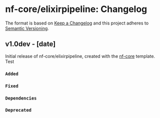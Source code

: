 # nf-core/elixirpipeline: Changelog

The format is based on [Keep a Changelog](https://keepachangelog.com/en/1.0.0/)
and this project adheres to [Semantic Versioning](https://semver.org/spec/v2.0.0.html).

## v1.0dev - [date]

Initial release of nf-core/elixirpipeline, created with the [nf-core](https://nf-co.re/) template.
Test

### `Added`

### `Fixed`

### `Dependencies`

### `Deprecated`
